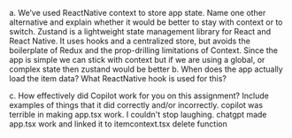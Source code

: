 a. We’ve used ReactNative context to store app state. Name one other alternative and explain whether it would be better to stay with context or to switch. Zustand is a lightweight state management library for React and React Native. It uses hooks and a centralized store, but avoids the boilerplate of Redux and the prop-drilling limitations of Context. Since the app is simple we can stick with context but if we are using a global, or complex state then zustand would be better
b. When does the app actually load the item data? What ReactNative hook is used for this?

c. How effectively did Copilot work for you on this assignment? Include examples of things that it did correctly and/or incorrectly.
copilot was terrible in making app.tsx work. I couldn't stop laughing. chatgpt made app.tsx work and linked it to itemcontext.tsx delete function
